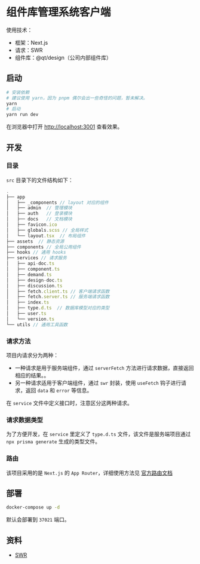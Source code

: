 # 组件库管理系统客户端

使用技术：

- 框架：Next.js
- 请求：SWR
- 组件库：@qt/design（公司内部组件库）

## 启动

```bash
# 安装依赖
# 建议使用 yarn，因为 pnpm 偶尔会出一些奇怪的问题，暂未解决。
yarn
# 启动
yarn run dev
```

在浏览器中打开 [http://localhost:3001](http://localhost:3001) 查看效果。

## 开发

### 目录

`src` 目录下的文件结构如下：

```js
.
├── app
│   ├── _components // layout 对应的组件
│   ├── admin  // 管理模块
│   ├── auth   // 登录模块
│   ├── docs   // 文档模块
│   ├── favicon.ico
│   ├── globals.scss // 全局样式
│   └── layout.tsx  // 布局组件
├── assets  // 静态资源
├── components // 全局公用组件
├── hooks // 通用 hooks
├── services // 请求服务
│   ├── api-doc.ts
│   ├── component.ts
│   ├── demand.ts
│   ├── design-doc.ts
│   ├── discussion.ts
│   ├── fetch.client.ts // 客户端请求函数
│   ├── fetch.server.ts // 服务端请求函数
│   ├── index.ts
│   ├── type.d.ts  // 数据库模型对应的类型
│   ├── user.ts
│   └── version.ts
└── utils // 通用工具函数
```

### 请求方法

项目内请求分为两种：

- 一种请求是用于服务端组件，通过 `serverFetch` 方法进行请求数据，直接返回相应的结果。。
- 另一种请求适用于客户端组件，通过 `swr` 封装，使用 `useFetch` 钩子进行请求，返回 `data` 和 `error` 等信息。

在 `service` 文件中定义接口时，注意区分这两种请求。

### 请求数据类型

为了方便开发，在 `service` 里定义了 `type.d.ts` 文件，该文件是服务端项目通过 `npx prisma generate` 生成的类型文件。

### 路由

该项目采用的是 `Next.js` 的 `App Router`，详细使用方法见 [官方路由文档](https://nextjs.org/docs/app/building-your-application/routing)

## 部署

```bash
docker-compose up -d
```

默认会部署到 `37021` 端口。

## 资料

- [SWR](https://swr.vercel.app/)
